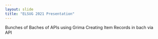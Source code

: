 ```yaml
---
layout: slide
title: "ELSUG 2021 Presentation"
---
```

Bunches of Baches of APIs using Grima
Creating Item Records in bach via API
